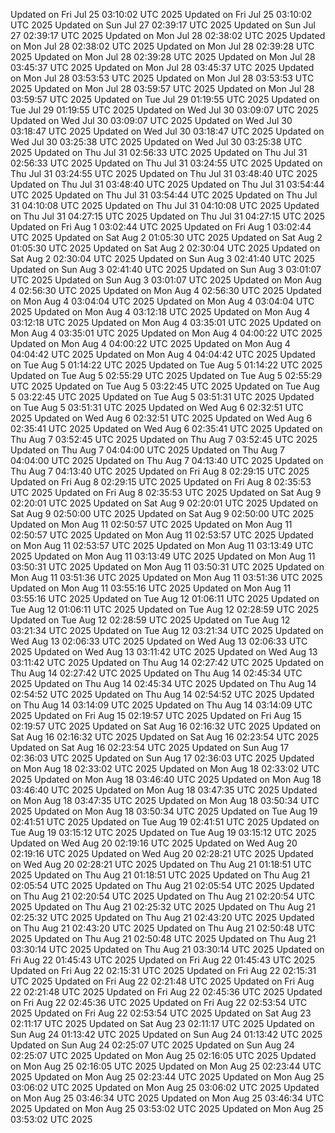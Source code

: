 Updated on Fri Jul 25 03:10:02 UTC 2025
Updated on Fri Jul 25 03:10:02 UTC 2025
Updated on Sun Jul 27 02:39:17 UTC 2025
Updated on Sun Jul 27 02:39:17 UTC 2025
Updated on Mon Jul 28 02:38:02 UTC 2025
Updated on Mon Jul 28 02:38:02 UTC 2025
Updated on Mon Jul 28 02:39:28 UTC 2025
Updated on Mon Jul 28 02:39:28 UTC 2025
Updated on Mon Jul 28 03:45:37 UTC 2025
Updated on Mon Jul 28 03:45:37 UTC 2025
Updated on Mon Jul 28 03:53:53 UTC 2025
Updated on Mon Jul 28 03:53:53 UTC 2025
Updated on Mon Jul 28 03:59:57 UTC 2025
Updated on Mon Jul 28 03:59:57 UTC 2025
Updated on Tue Jul 29 01:19:55 UTC 2025
Updated on Tue Jul 29 01:19:55 UTC 2025
Updated on Wed Jul 30 03:09:07 UTC 2025
Updated on Wed Jul 30 03:09:07 UTC 2025
Updated on Wed Jul 30 03:18:47 UTC 2025
Updated on Wed Jul 30 03:18:47 UTC 2025
Updated on Wed Jul 30 03:25:38 UTC 2025
Updated on Wed Jul 30 03:25:38 UTC 2025
Updated on Thu Jul 31 02:56:33 UTC 2025
Updated on Thu Jul 31 02:56:33 UTC 2025
Updated on Thu Jul 31 03:24:55 UTC 2025
Updated on Thu Jul 31 03:24:55 UTC 2025
Updated on Thu Jul 31 03:48:40 UTC 2025
Updated on Thu Jul 31 03:48:40 UTC 2025
Updated on Thu Jul 31 03:54:44 UTC 2025
Updated on Thu Jul 31 03:54:44 UTC 2025
Updated on Thu Jul 31 04:10:08 UTC 2025
Updated on Thu Jul 31 04:10:08 UTC 2025
Updated on Thu Jul 31 04:27:15 UTC 2025
Updated on Thu Jul 31 04:27:15 UTC 2025
Updated on Fri Aug  1 03:02:44 UTC 2025
Updated on Fri Aug  1 03:02:44 UTC 2025
Updated on Sat Aug  2 01:05:30 UTC 2025
Updated on Sat Aug  2 01:05:30 UTC 2025
Updated on Sat Aug  2 02:30:04 UTC 2025
Updated on Sat Aug  2 02:30:04 UTC 2025
Updated on Sun Aug  3 02:41:40 UTC 2025
Updated on Sun Aug  3 02:41:40 UTC 2025
Updated on Sun Aug  3 03:01:07 UTC 2025
Updated on Sun Aug  3 03:01:07 UTC 2025
Updated on Mon Aug  4 02:56:30 UTC 2025
Updated on Mon Aug  4 02:56:30 UTC 2025
Updated on Mon Aug  4 03:04:04 UTC 2025
Updated on Mon Aug  4 03:04:04 UTC 2025
Updated on Mon Aug  4 03:12:18 UTC 2025
Updated on Mon Aug  4 03:12:18 UTC 2025
Updated on Mon Aug  4 03:35:01 UTC 2025
Updated on Mon Aug  4 03:35:01 UTC 2025
Updated on Mon Aug  4 04:00:22 UTC 2025
Updated on Mon Aug  4 04:00:22 UTC 2025
Updated on Mon Aug  4 04:04:42 UTC 2025
Updated on Mon Aug  4 04:04:42 UTC 2025
Updated on Tue Aug  5 01:14:22 UTC 2025
Updated on Tue Aug  5 01:14:22 UTC 2025
Updated on Tue Aug  5 02:55:29 UTC 2025
Updated on Tue Aug  5 02:55:29 UTC 2025
Updated on Tue Aug  5 03:22:45 UTC 2025
Updated on Tue Aug  5 03:22:45 UTC 2025
Updated on Tue Aug  5 03:51:31 UTC 2025
Updated on Tue Aug  5 03:51:31 UTC 2025
Updated on Wed Aug  6 02:32:51 UTC 2025
Updated on Wed Aug  6 02:32:51 UTC 2025
Updated on Wed Aug  6 02:35:41 UTC 2025
Updated on Wed Aug  6 02:35:41 UTC 2025
Updated on Thu Aug  7 03:52:45 UTC 2025
Updated on Thu Aug  7 03:52:45 UTC 2025
Updated on Thu Aug  7 04:04:00 UTC 2025
Updated on Thu Aug  7 04:04:00 UTC 2025
Updated on Thu Aug  7 04:13:40 UTC 2025
Updated on Thu Aug  7 04:13:40 UTC 2025
Updated on Fri Aug  8 02:29:15 UTC 2025
Updated on Fri Aug  8 02:29:15 UTC 2025
Updated on Fri Aug  8 02:35:53 UTC 2025
Updated on Fri Aug  8 02:35:53 UTC 2025
Updated on Sat Aug  9 02:20:01 UTC 2025
Updated on Sat Aug  9 02:20:01 UTC 2025
Updated on Sat Aug  9 02:50:00 UTC 2025
Updated on Sat Aug  9 02:50:00 UTC 2025
Updated on Mon Aug 11 02:50:57 UTC 2025
Updated on Mon Aug 11 02:50:57 UTC 2025
Updated on Mon Aug 11 02:53:57 UTC 2025
Updated on Mon Aug 11 02:53:57 UTC 2025
Updated on Mon Aug 11 03:13:49 UTC 2025
Updated on Mon Aug 11 03:13:49 UTC 2025
Updated on Mon Aug 11 03:50:31 UTC 2025
Updated on Mon Aug 11 03:50:31 UTC 2025
Updated on Mon Aug 11 03:51:36 UTC 2025
Updated on Mon Aug 11 03:51:36 UTC 2025
Updated on Mon Aug 11 03:55:16 UTC 2025
Updated on Mon Aug 11 03:55:16 UTC 2025
Updated on Tue Aug 12 01:06:11 UTC 2025
Updated on Tue Aug 12 01:06:11 UTC 2025
Updated on Tue Aug 12 02:28:59 UTC 2025
Updated on Tue Aug 12 02:28:59 UTC 2025
Updated on Tue Aug 12 03:21:34 UTC 2025
Updated on Tue Aug 12 03:21:34 UTC 2025
Updated on Wed Aug 13 02:06:33 UTC 2025
Updated on Wed Aug 13 02:06:33 UTC 2025
Updated on Wed Aug 13 03:11:42 UTC 2025
Updated on Wed Aug 13 03:11:42 UTC 2025
Updated on Thu Aug 14 02:27:42 UTC 2025
Updated on Thu Aug 14 02:27:42 UTC 2025
Updated on Thu Aug 14 02:45:34 UTC 2025
Updated on Thu Aug 14 02:45:34 UTC 2025
Updated on Thu Aug 14 02:54:52 UTC 2025
Updated on Thu Aug 14 02:54:52 UTC 2025
Updated on Thu Aug 14 03:14:09 UTC 2025
Updated on Thu Aug 14 03:14:09 UTC 2025
Updated on Fri Aug 15 02:19:57 UTC 2025
Updated on Fri Aug 15 02:19:57 UTC 2025
Updated on Sat Aug 16 02:16:32 UTC 2025
Updated on Sat Aug 16 02:16:32 UTC 2025
Updated on Sat Aug 16 02:23:54 UTC 2025
Updated on Sat Aug 16 02:23:54 UTC 2025
Updated on Sun Aug 17 02:36:03 UTC 2025
Updated on Sun Aug 17 02:36:03 UTC 2025
Updated on Mon Aug 18 02:33:02 UTC 2025
Updated on Mon Aug 18 02:33:02 UTC 2025
Updated on Mon Aug 18 03:46:40 UTC 2025
Updated on Mon Aug 18 03:46:40 UTC 2025
Updated on Mon Aug 18 03:47:35 UTC 2025
Updated on Mon Aug 18 03:47:35 UTC 2025
Updated on Mon Aug 18 03:50:34 UTC 2025
Updated on Mon Aug 18 03:50:34 UTC 2025
Updated on Tue Aug 19 02:41:51 UTC 2025
Updated on Tue Aug 19 02:41:51 UTC 2025
Updated on Tue Aug 19 03:15:12 UTC 2025
Updated on Tue Aug 19 03:15:12 UTC 2025
Updated on Wed Aug 20 02:19:16 UTC 2025
Updated on Wed Aug 20 02:19:16 UTC 2025
Updated on Wed Aug 20 02:28:21 UTC 2025
Updated on Wed Aug 20 02:28:21 UTC 2025
Updated on Thu Aug 21 01:18:51 UTC 2025
Updated on Thu Aug 21 01:18:51 UTC 2025
Updated on Thu Aug 21 02:05:54 UTC 2025
Updated on Thu Aug 21 02:05:54 UTC 2025
Updated on Thu Aug 21 02:20:54 UTC 2025
Updated on Thu Aug 21 02:20:54 UTC 2025
Updated on Thu Aug 21 02:25:32 UTC 2025
Updated on Thu Aug 21 02:25:32 UTC 2025
Updated on Thu Aug 21 02:43:20 UTC 2025
Updated on Thu Aug 21 02:43:20 UTC 2025
Updated on Thu Aug 21 02:50:48 UTC 2025
Updated on Thu Aug 21 02:50:48 UTC 2025
Updated on Thu Aug 21 03:30:14 UTC 2025
Updated on Thu Aug 21 03:30:14 UTC 2025
Updated on Fri Aug 22 01:45:43 UTC 2025
Updated on Fri Aug 22 01:45:43 UTC 2025
Updated on Fri Aug 22 02:15:31 UTC 2025
Updated on Fri Aug 22 02:15:31 UTC 2025
Updated on Fri Aug 22 02:21:48 UTC 2025
Updated on Fri Aug 22 02:21:48 UTC 2025
Updated on Fri Aug 22 02:45:36 UTC 2025
Updated on Fri Aug 22 02:45:36 UTC 2025
Updated on Fri Aug 22 02:53:54 UTC 2025
Updated on Fri Aug 22 02:53:54 UTC 2025
Updated on Sat Aug 23 02:11:17 UTC 2025
Updated on Sat Aug 23 02:11:17 UTC 2025
Updated on Sun Aug 24 01:13:42 UTC 2025
Updated on Sun Aug 24 01:13:42 UTC 2025
Updated on Sun Aug 24 02:25:07 UTC 2025
Updated on Sun Aug 24 02:25:07 UTC 2025
Updated on Mon Aug 25 02:16:05 UTC 2025
Updated on Mon Aug 25 02:16:05 UTC 2025
Updated on Mon Aug 25 02:23:44 UTC 2025
Updated on Mon Aug 25 02:23:44 UTC 2025
Updated on Mon Aug 25 03:06:02 UTC 2025
Updated on Mon Aug 25 03:06:02 UTC 2025
Updated on Mon Aug 25 03:46:34 UTC 2025
Updated on Mon Aug 25 03:46:34 UTC 2025
Updated on Mon Aug 25 03:53:02 UTC 2025
Updated on Mon Aug 25 03:53:02 UTC 2025
